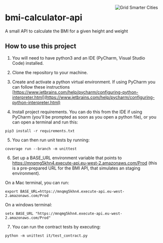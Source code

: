 [<img align="right" alt="Grid Smarter Cities" src="https://s3.eu-west-2.amazonaws.com/open-source-resources/grid_smarter_cities_small.png">](https://www.gridsmartercities.com/)

# bmi-calculator-api

A small API to calculate the BMI for a given height and weight

## How to use this project

1. You will need to have python3 and an IDE (PyCharm, Visual Studio Code) installed.

2. Clone the repository to your machine.

3. Create and activate a python virtual environment. If using PyCharm you can follow these instructions [https://www.jetbrains.com/help/pycharm/configuring-python-interpreter.html](https://www.jetbrains.com/help/pycharm/configuring-python-interpreter.html)

4. Install project requirements. You can do this from the IDE if using PyCharm (you'll be prompted as soon as you open a python file), or you can open a terminal and run this:

`pip3 install -r requirements.txt`

5. You can then run unit tests by running: 

`coverage run --branch -m unittest`

6. Set up a BASE_URL environment variable that points to https://mnqmg5khn4.execute-api.eu-west-2.amazonaws.com/Prod (this is a pre-prepared URL for the BMI API, that simulates an staging environment). 

On a Mac terminal, you can run:

`export BASE_URL=https://mnqmg5khn4.execute-api.eu-west-2.amazonaws.com/Prod`

On a windows terminal:

`setx BASE_URL "https://mnqmg5khn4.execute-api.eu-west-2.amazonaws.com/Prod"`

7. You can run the contract tests by executing: 

```python -m unittest it/test_contract.py```

